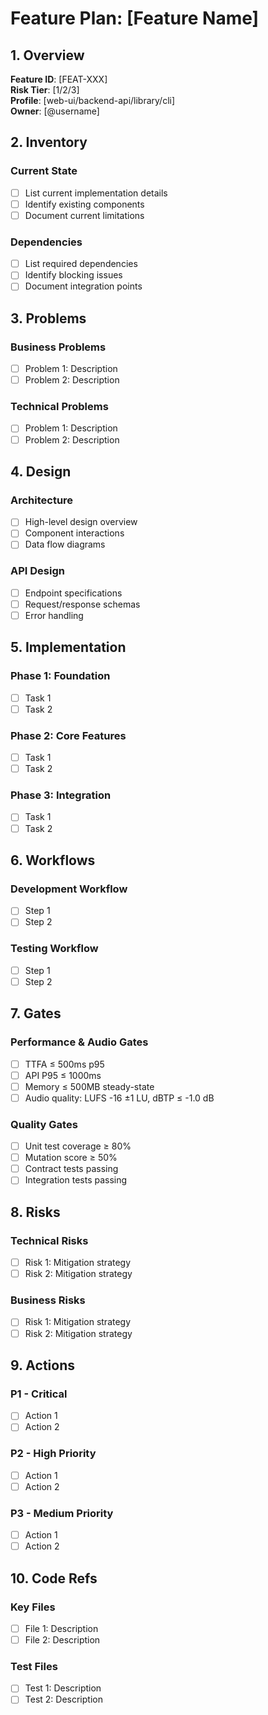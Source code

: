 # Feature Plan: [Feature Name]

## 1. Overview

**Feature ID**: [FEAT-XXX]  
**Risk Tier**: [1/2/3]  
**Profile**: [web-ui/backend-api/library/cli]  
**Owner**: [@username]

## 2. Inventory

### Current State
- [ ] List current implementation details
- [ ] Identify existing components
- [ ] Document current limitations

### Dependencies
- [ ] List required dependencies
- [ ] Identify blocking issues
- [ ] Document integration points

## 3. Problems

### Business Problems
- [ ] Problem 1: Description
- [ ] Problem 2: Description

### Technical Problems
- [ ] Problem 1: Description
- [ ] Problem 2: Description

## 4. Design

### Architecture
- [ ] High-level design overview
- [ ] Component interactions
- [ ] Data flow diagrams

### API Design
- [ ] Endpoint specifications
- [ ] Request/response schemas
- [ ] Error handling

## 5. Implementation

### Phase 1: Foundation
- [ ] Task 1
- [ ] Task 2

### Phase 2: Core Features
- [ ] Task 1
- [ ] Task 2

### Phase 3: Integration
- [ ] Task 1
- [ ] Task 2

## 6. Workflows

### Development Workflow
- [ ] Step 1
- [ ] Step 2

### Testing Workflow
- [ ] Step 1
- [ ] Step 2

## 7. Gates

### Performance & Audio Gates
- [ ] TTFA ≤ 500ms p95
- [ ] API P95 ≤ 1000ms
- [ ] Memory ≤ 500MB steady-state
- [ ] Audio quality: LUFS -16 ±1 LU, dBTP ≤ -1.0 dB

### Quality Gates
- [ ] Unit test coverage ≥ 80%
- [ ] Mutation score ≥ 50%
- [ ] Contract tests passing
- [ ] Integration tests passing

## 8. Risks

### Technical Risks
- [ ] Risk 1: Mitigation strategy
- [ ] Risk 2: Mitigation strategy

### Business Risks
- [ ] Risk 1: Mitigation strategy
- [ ] Risk 2: Mitigation strategy

## 9. Actions

### P1 - Critical
- [ ] Action 1
- [ ] Action 2

### P2 - High Priority
- [ ] Action 1
- [ ] Action 2

### P3 - Medium Priority
- [ ] Action 1
- [ ] Action 2

## 10. Code Refs

### Key Files
- [ ] File 1: Description
- [ ] File 2: Description

### Test Files
- [ ] Test 1: Description
- [ ] Test 2: Description
